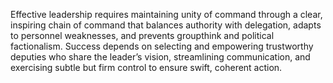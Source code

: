 Effective leadership requires maintaining unity of command through a clear, inspiring chain of command that balances authority with delegation, adapts to personnel weaknesses, and prevents groupthink and political factionalism. Success depends on selecting and empowering trustworthy deputies who share the leader’s vision, streamlining communication, and exercising subtle but firm control to ensure swift, coherent action.
